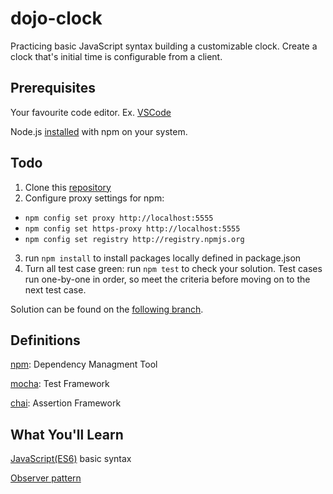 # dojo-clock

Practicing basic JavaScript syntax building a customizable clock. Create a clock that's initial time is configurable from a client.

## Prerequisites

Your favourite code editor. Ex. [VSCode](https://code.visualstudio.com/)

Node.js [installed](https://www.npmjs.com/get-npm) with npm on your system.

## Todo

1. Clone this [repository](https://github.com/xasdx/dojo-clock)
2. Configure proxy settings for npm:
- `npm config set proxy http://localhost:5555`
- `npm config set https-proxy http://localhost:5555`
- `npm config set registry http://registry.npmjs.org`
3. run `npm install` to install packages locally defined in package.json
5. Turn all test case green: run `npm test` to check your solution. Test cases run one-by-one in order, so meet the criteria before moving on to the next test case.

Solution can be found on the [following branch](https://github.com/xasdx/dojo-clock/tree/ref-solution).

## Definitions

[npm](https://docs.npmjs.com/getting-started/what-is-npm): Dependency Managment Tool

[mocha](https://mochajs.org/): Test Framework

[chai](https://www.npmjs.com/package/chai): Assertion Framework

## What You'll Learn

[JavaScript(ES6)](https://www.toptal.com/javascript/javascript-es6-cheat-sheet) basic syntax

[Observer pattern](https://scotch.io/bar-talk/4-javascript-design-patterns-you-should-know#toc-observer-design-pattern)
